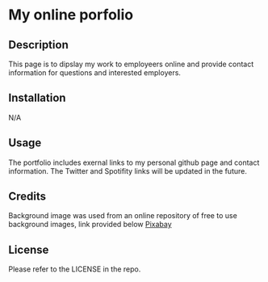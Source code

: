 # My online porfolio

## Description

This page is to dipslay my work to employeers online and provide contact information for questions and interested employers.

## Installation

N/A

## Usage

The portfolio includes exernal links to my personal github page and contact information. The Twitter and Spotifity links will be updated in the future. 

## Credits

Background image was used from an online repository of free to use background images, link provided below
<a href="https://pixabay.com/photos/nature-landscape-to-travel-4581044/">Pixabay</a>
</a>
## License

Please refer to the LICENSE in the repo.
